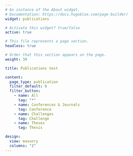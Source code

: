 ```yaml
---
# An instance of the About widget.
# Documentation: https://docs.hugoblox.com/page-builder/
widget: publications

# Activate this widget? true/false
active: true

# This file represents a page section.
headless: true

# Order that this section appears on the page.
weight: 30

title: Publications test

content:
  page_type: publication
  filter_default: 0
  filter_button:
    - name: All
      tag: "*"
    - name: Conferences & Journals
      tag: Conference
    - name: Challenges
      tag: Challenge
    - name: Theses
      tag: Thesis

design:
  view: masonry
  columns: "2"
---
```

